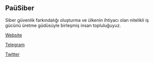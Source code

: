 ## <a name="pausiber"></a> PaüSiber

Siber güvenlik farkındalığı oluşturma ve ülkenin ihtiyacı olan nitelikli iş gücünü üretme güdüsüyle birleşmiş insan topluluğuyuz.

[Website](https://pausiber.xyz/)

[Telegram](https://telegram.me/pausiber)

[Twitter](https://twitter.com/SiberPau)
